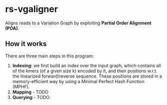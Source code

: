 # rs-vgaligner
Aligns reads to a Variation Graph by exploiting **Partial Order Alignment (POA)**.

## How it works
There are three main steps in this program:

1. **Indexing**:
   we first build an index over the input graph, which contains all of the kmers (of a given size k) encoded by it, and
   their positions w.r.t. the linearized forward/reverse sequence. These positions are stored in a memory-efficient way by 
   using a Minimal Perfect Hash Function (MPHF).
2. **Mapping** - TODO
3. **Querying** - TODO